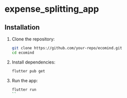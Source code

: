 # expense_splitting_app


## Installation
1. Clone the repository:
   ```sh
   git clone https://github.com/your-repo/ecomind.git
   cd ecomind
   ```
2. Install dependencies:
   ```sh
   flutter pub get
   ```
3. Run the app:
   ```sh
   flutter run
   ``
